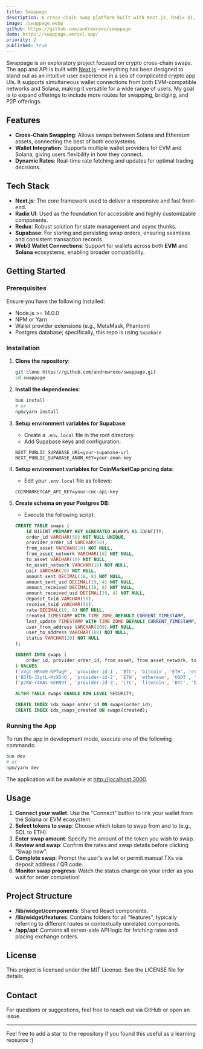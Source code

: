 ```yaml
---
title: Swappage
description: A cross-chain swap platform built with Next.js, Radix UI, Redux, and Supabase. Supports all EVM-compatible networks and Solana.
image: /swappage.webp
github: https://github.com/andrewrexo/swappage
demo: https://swappage.vercel.app/
priority: 2
published: true
---
```


Swappage is an exploratory project focused on crypto cross-chain swaps. The app and API is built with [Next.js](https://nextjs.org/) - everything has been designed to stand out as an intuitive user experience in a sea of complicated crypto app UIs. It supports simultaneous wallet connections from both EVM-compatible networks and Solana, making it versatile for a wide range of users. My goal is to expand offerings to include more routes for swapping, bridging, and P2P offerings.

## Features

- **Cross-Chain Swapping**: Allows swaps between Solana and Ethereum assets, connecting the best of both ecosystems.
- **Wallet Integration**: Supports multiple wallet providers for EVM and Solana, giving users flexibility in how they connect.
- **Dynamic Rates**: Real-time rate fetching and updates for optimal trading decisions.

## Tech Stack

- **Next.js**: The core framework used to deliver a responsive and fast front-end.
- **Radix UI**: Used as the foundation for accessible and highly customizable components.
- **Redux**: Robust solution for state management and async thunks.
- **Supabase**: For storing and persisting swap orders, ensuring seamless and consistent transaction records.
- **Web3 Wallet Connections**: Support for wallets across both **EVM** and **Solana** ecosystems, enabling broader compatibility.

## Getting Started

### Prerequisites

Ensure you have the following installed:

- Node.js >= 14.0.0
- NPM or Yarn
- Wallet provider extensions (e.g., MetaMask, Phantom)
- Postgres database; specifically, this repo is using `Supabase`

### Installation

1. **Clone the repository**:

   ```bash
   git clone https://github.com/andrewrexo/swappage.git
   cd swappage
   ```

2. **Install the dependencies**:

   ```bash
   bun install
   # or
   npm/yarn install
   ```

3. **Setup environment variables for Supabase**:

   - Create a `.env.local` file in the root directory.
   - Add Supabase keys and configuration:

   ```plaintext
   NEXT_PUBLIC_SUPABASE_URL=your-supabase-url
   NEXT_PUBLIC_SUPABASE_ANON_KEY=your-anon-key
   ```

4. **Setup environment variables for CoinMarketCap pricing data**:

   - Edit your `.env.local` file as follows:

   ```plaintext
   COINMARKETCAP_API_KEY=your-cmc-api-key
   ```

5. **Create schema on your Postgres DB**:

   - Execute the following script:

   ```sql
   CREATE TABLE swaps (
       id BIGINT PRIMARY KEY GENERATED ALWAYS AS IDENTITY,
       order_id VARCHAR(50) NOT NULL UNIQUE,
       provider_order_id VARCHAR(50),
       from_asset VARCHAR(10) NOT NULL,
       from_asset_network VARCHAR(16) NOT NULL,
       to_asset VARCHAR(10) NOT NULL,
       to_asset_network VARCHAR(16) NOT NULL,
       pair VARCHAR(20) NOT NULL,
       amount_sent DECIMAL(18, 8) NOT NULL,
       amount_sent_usd DECIMAL(19, 4) NOT NULL,
       amount_received DECIMAL(18, 8) NOT NULL,
       amount_received_usd DECIMAL(19, 4) NOT NULL,
       deposit_txid VARCHAR(50),
       receive_txid VARCHAR(50),
       rate DECIMAL(18, 8) NOT NULL,
       created TIMESTAMP WITH TIME ZONE DEFAULT CURRENT_TIMESTAMP,
       last_update TIMESTAMP WITH TIME ZONE DEFAULT CURRENT_TIMESTAMP,
       user_from_address VARCHAR(100) NOT NULL,
       user_to_address VARCHAR(100) NOT NULL,
       status VARCHAR(20) NOT NULL
   );

   INSERT INTO swaps (
       order_id, provider_order_id, from_asset, from_asset_network, to_asset, to_asset_network, pair, amount_sent, amount_sent_usd, amount_received, amount_received_usd, rate, created, last_update, user_from_address, user_to_address, status
   ) VALUES
   ('xVgt-HRnm9-KP7wqF', 'provider-id-1', 'BTC', 'bitcoin', 'ETH', 'ethereum', 'BTC_ETH', 0.5, 100.5, 7.25, 14.5, 172.512, '2023-04-15 10:30:00+00', '2023-04-15 10:40:00+00', '1BvBMSEYstWetqTFnLoE7tGFg7xJaNVN2', '0x742d35Cay73rta532925a3b844Bc454e4438f44e', 'completed'),
   ('B3fD-J2ytL-MzX5nQ', 'provider-id-2', 'ETH', 'ethereum', 'USDT', 'tron', 'ETH_USDT', 2.0, 4001.24, 4001.0, 1800.0, 3998.12, '2023-04-16 14:45:00+00', '2023-04-16 10:02:00+00', '0x742d35Cay73rta532925a3b844Bc454e4438f44e', 'TKwDiBf89XA1yoqjbT4scdJBXPUWY9Xio', 'completed'),
   ('p7KW-r4RAs-6EHN9T', 'provider-id-3', 'LTC', 'litecoin', 'BTC', 'bitcoin', 'LTC_BTC', 10.0, 3218, 0.175, 0.0175, 3200, '2023-04-17 09:15:00+00', '2023-04-17 09:15:00+00', 'LE8s7boZlgSBNNHUCA2qBHRX5xGx1vY9qp', '1BvBMSEYstWetqTFnLoE7tGFg7xJaNVN2', 'pending');

   ALTER TABLE swaps ENABLE ROW LEVEL SECURITY;

   CREATE INDEX idx_swaps_order_id ON swaps(order_id);
   CREATE INDEX idx_swaps_created ON swaps(created);
   ```

### Running the App

To run the app in development mode, execute one of the following commands:

```bash
bun dev
# or
npm/yarn dev
```

The application will be available at [http://localhost:3000](http://localhost:3000).

## Usage

1. **Connect your wallet**: Use the "Connect" button to link your wallet from the Solana or EVM ecosystem.
2. **Select tokens to swap**: Choose which token to swap from and to (e.g., SOL to ETH).
3. **Enter swap amount**: Specify the amount of the token you wish to swap.
4. **Review and swap**: Confirm the rates and swap details before clicking "Swap now".
5. **Complete swap**: Prompt the user's wallet or permit manual TXs via deposit address / QR code.
6. **Monitor swap progress**: Watch the status change on your order as you wait for order completion!

## Project Structure

- **/lib/widget/components**: Shared React components.
- **/lib/widget/features**: Contains folders for all "features", typically referring to different routes or contextually unrelated components.
- **/app/api**: Contains all server-side API logic for fetching rates and placing exchange orders.

## License

This project is licensed under the MIT License. See the LICENSE file for details.

## Contact

For questions or suggestions, feel free to reach out via GitHub or open an issue.

---

Feel free to add a star to the repository if you found this useful as a learning reosurce :)
